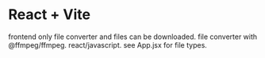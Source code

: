 # React + Vite

frontend only file converter and files can be downloaded.
file converter with @ffmpeg/ffmpeg. react/javascript.
see App.jsx for file types.
